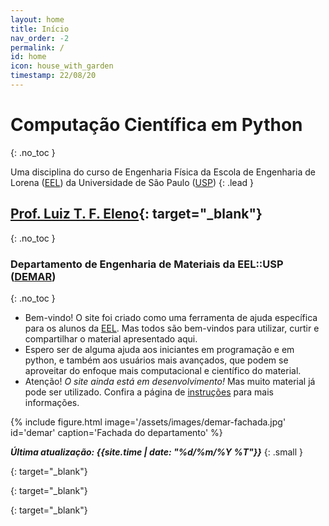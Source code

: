 ```yaml
---
layout: home
title: Início
nav_order: -2
permalink: /
id: home
icon: house_with_garden
timestamp: 22/08/20
---
```


# Computação Científica em Python
{: .no_toc }

Uma disciplina do curso de Engenharia Física da Escola de Engenharia de Lorena ([EEL]) da Universidade de São Paulo ([USP])
{: .lead }

## [Prof. Luiz T. F. Eleno](http://www.demar.eel.usp.br/docentes/luiz-tadeu-fernandes-eleno.html){: target="\_blank"}
{: .no_toc }

### Departamento de Engenharia de Materiais da EEL::USP ([DEMAR])
{: .no_toc }

- Bem-vindo! O site foi criado como uma ferramenta de ajuda específica para os alunos da [EEL]. Mas todos são bem-vindos para utilizar, curtir e compartilhar o material apresentado aqui.
- Espero ser de alguma ajuda aos iniciantes em programação e em python, e também aos usuários mais avançados, que podem se aproveitar do enfoque mais computacional e científico do material.
- <span class='badge badge-pill badge-warning'>Atenção!</span> *O site ainda está em desenvolvimento!* Mas muito material já pode ser utilizado. Confira a página de [instruções]({{site.baseurl}}/instrucoes/) para mais informações.

<div class='w-100 col-md-12'>
{% include figure.html image='/assets/images/demar-fachada.jpg' id='demar' caption='Fachada do departamento' %}
</div>

***Última atualização: {{site.time | date: "%d/%m/%Y %T"}}***
{: .small }

[USP]: http://www.usp.br/
{: target="\_blank"}

[EEL]: http://www.demar.eel.usp.br/
{: target="\_blank"}

[DEMAR]: http://www.demar.eel.usp.br/
{: target="\_blank"}
